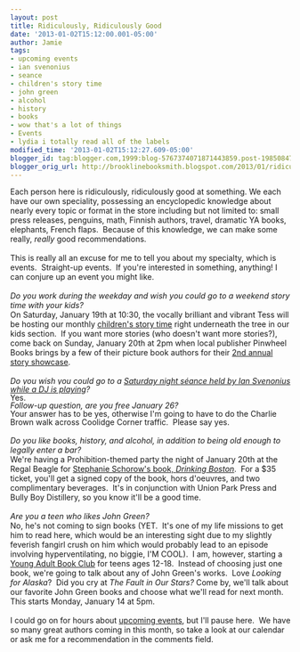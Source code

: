 ```yaml
---
layout: post
title: Ridiculously, Ridiculously Good
date: '2013-01-02T15:12:00.001-05:00'
author: Jamie
tags:
- upcoming events
- ian svenonius
- seance
- children's story time
- john green
- alcohol
- history
- books
- wow that's a lot of things
- Events
- lydia i totally read all of the labels
modified_time: '2013-01-02T15:12:27.609-05:00'
blogger_id: tag:blogger.com,1999:blog-5767374071871443859.post-198508471464237495
blogger_orig_url: http://brooklinebooksmith.blogspot.com/2013/01/ridiculously-ridiculously-good.html
---
```


Each person here is ridiculously, ridiculously good at something. We each have our own speciality, possessing an encyclopedic knowledge about nearly every topic or format in the store including but not limited to: small press releases, penguins, math, Finnish authors, travel, dramatic YA books, elephants, French flaps. &nbsp;Because of this knowledge, we can make some really, <i>really</i>&nbsp;good recommendations.<br /><br />This is really all an excuse for me to tell you about my specialty, which is events. &nbsp;Straight-up events. &nbsp;If you're interested in something, anything! I can conjure up an event you might like.<br /><br /><i>Do you work during the weekday and wish you could go to a weekend story time with your kids?&nbsp;</i><br />On Saturday, January 19th at 10:30, the vocally brilliant and vibrant Tess will be hosting our monthly <a href="http://www.brooklinebooksmith-shop.com/storytime-jan2013" target="_blank">children's story time</a> right underneath the tree in our kids section. &nbsp;If you want more stories (who doesn't want more stories?), come back on Sunday, January 20th at 2pm when local publisher Pinwheel Books brings by a few of their picture book authors for their <a href="http://www.brooklinebooksmith-shop.com/event/pinwheel-books-2nd-annual-story-showcase" target="_blank">2nd annual story showcase</a>.<br /><br /><i>Do you wish you could go t<span style="font-family: inherit;">o a <a href="http://www.brooklinebooksmith-shop.com/event/ian-svenonius-supernatural-strategies" target="_blank">Saturday night&nbsp;</a></span></i><em style="background-color: white; line-height: 14.545454025268555px;"><span style="font-family: inherit;"><a href="http://www.brooklinebooksmith-shop.com/event/ian-svenonius-supernatural-strategies" target="_blank">séance held by Ian Svenonius while a DJ is playing</a>?</span></em><br /><span style="line-height: 14.533333778381348px;">Yes.&nbsp;</span><br /><i style="line-height: 14.533333778381348px;">Follow-up question, are you free January 26?</i><br /><span style="line-height: 14.533333778381348px;">Your answer has to be yes, otherwise I'm going to have to do the Charlie Brown walk across Coolidge Corner traffic. &nbsp;Please say yes.&nbsp;</span><br /><br /><i>Do you like books, history, and alcohol, in addition to being old enough to legally enter a bar?</i><br />We're having a Prohibition-themed party the night of January 20th at the Regal Beagle for <a href="http://www.ticketfly.com/event/200935" target="_blank">Stephanie Schorow's book, <i>Drinking Boston</i></a>. &nbsp;For a $35 ticket, you'll get a signed copy of the book, hors d'oeuvres, and two complimentary beverages. &nbsp;It's in conjunction with Union Park Press and Bully Boy Distillery, so you know it'll be a good time.<br /><br /><i>Are you a teen who likes John Green?</i><br />No, he's not coming to sign books (YET. &nbsp;It's one of my life missions to get him to read here, which would be an interesting sight due to my slightly feverish fangirl crush on him which would probably lead to an episode involving hyperventilating, no biggie, I'M COOL). &nbsp;I am, however, starting a <a href="http://www.brooklinebooksmith-shop.com/event/young-adult-book-club-jan-2013" target="_blank">Young Adult Book Club</a> for teens ages 12-18. &nbsp;Instead of choosing just one book, we're going to talk about any of John Green's works. &nbsp;Love <i>Looking for Alaska</i>? &nbsp;Did you cry at <i>The Fault in Our Stars?</i>&nbsp;Come by, we'll talk about our favorite John Green books and choose what we'll read for next month. This starts Monday, January 14 at 5pm.<br /><br />I could go on for hours about <a href="http://brooklinebooksmith.com/googlecalendar" target="_blank">upcoming events</a>, but I'll pause here. &nbsp;We have so many great authors coming in this month, so take a look at our calendar or ask me for a recommendation in the comments field. <br /><br />